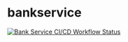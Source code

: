 # bankservice


[![Bank Service CI/CD Workflow Status](https://github.com/shivshankarm/bankservice/actions/workflows/test.yml/badge.svg)](https://github.com/shivshankarm/bankservice/actions/workflows/test.yml) 
